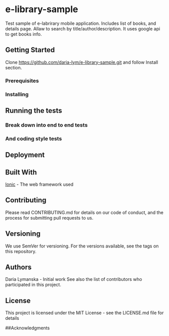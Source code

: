 # e-library-sample

Test sample of e-labrirary mobile application. Includes list of books, and details page. Allaw to search by title/author/description. It uses google api to get books info.  

## Getting Started

Clone https://github.com/daria-lym/e-library-sample.git and follow Install section.

### Prerequisites

### Installing

## Running the tests

### Break down into end to end tests

### And coding style tests

## Deployment

## Built With

[Ionic](http://ionic.io/2) - The web framework used

## Contributing

Please read CONTRIBUTING.md for details on our code of conduct, and the process for submitting pull requests to us.

## Versioning

We use SemVer for versioning. For the versions available, see the tags on this repository.

## Authors

Daria Lymanska - Initial work
See also the list of contributors who participated in this project.

## License

This project is licensed under the MIT License - see the LICENSE.md file for details

##Acknowledgments
